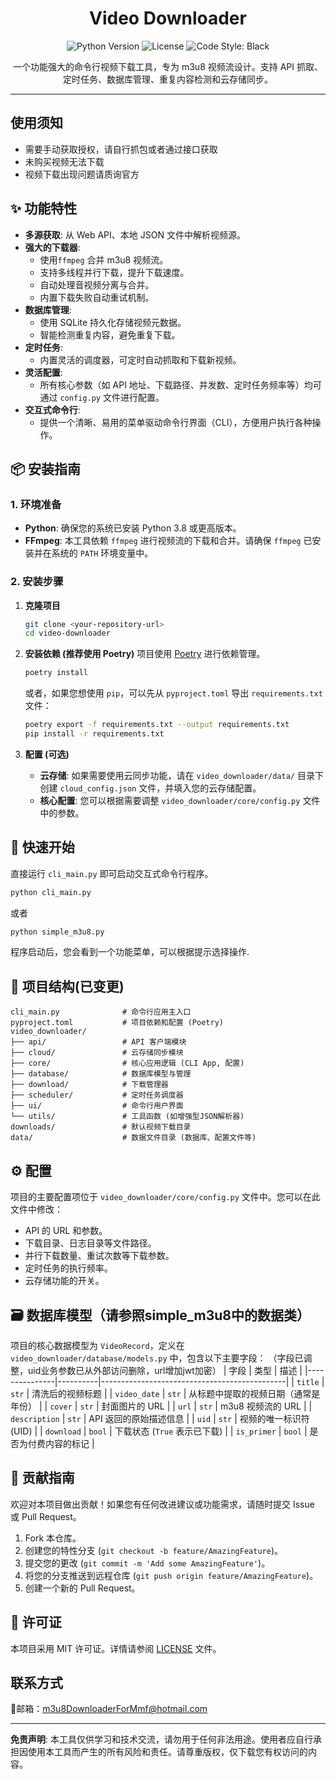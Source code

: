 <h1 align="center">Video Downloader</h1>

<p align="center">
  <img src="https://img.shields.io/badge/Python-3.8+-blue.svg" alt="Python Version">
  <img src="https://img.shields.io/badge/License-MIT-green.svg" alt="License">
  <img src="https://img.shields.io/badge/Code%20Style-Black-black.svg" alt="Code Style: Black">
</p>

<p align="center">
  一个功能强大的命令行视频下载工具，专为 m3u8 视频流设计。支持 API 抓取、定时任务、数据库管理、重复内容检测和云存储同步。
</p>

---
## 使用须知
- 需要手动获取授权，请自行抓包或者通过接口获取
- 未购买视频无法下载
- 视频下载出现问题请质询官方

## ✨ 功能特性

- **多源获取**: 从 Web API、本地 JSON 文件中解析视频源。
- **强大的下载器**:
  - 使用`ffmpeg` 合并 m3u8 视频流。
  - 支持多线程并行下载，提升下载速度。
  - 自动处理音视频分离与合并。
  - 内置下载失败自动重试机制。
- **数据库管理**:
  - 使用 SQLite 持久化存储视频元数据。
  - 智能检测重复内容，避免重复下载。
- **定时任务**:
  - 内置灵活的调度器，可定时自动抓取和下载新视频。
- **灵活配置**:
  - 所有核心参数（如 API 地址、下载路径、并发数、定时任务频率等）均可通过 `config.py` 文件进行配置。
- **交互式命令行**:
  - 提供一个清晰、易用的菜单驱动命令行界面（CLI），方便用户执行各种操作。

## 📦 安装指南

### 1. 环境准备

- **Python**: 确保您的系统已安装 Python 3.8 或更高版本。
- **FFmpeg**: 本工具依赖 `ffmpeg` 进行视频流的下载和合并。请确保 `ffmpeg` 已安装并在系统的 `PATH` 环境变量中。

### 2. 安装步骤

1.  **克隆项目**
    ```bash
    git clone <your-repository-url>
    cd video-downloader
    ```

2.  **安装依赖 (推荐使用 Poetry)**
    项目使用 [Poetry](https://python-poetry.org/) 进行依赖管理。
    ```bash
    poetry install
    ```
    或者，如果您想使用 `pip`，可以先从 `pyproject.toml` 导出 `requirements.txt` 文件：
    ```bash
    poetry export -f requirements.txt --output requirements.txt
    pip install -r requirements.txt
    ```

3.  **配置 (可选)**
    - **云存储**: 如果需要使用云同步功能，请在 `video_downloader/data/` 目录下创建 `cloud_config.json` 文件，并填入您的云存储配置。
    - **核心配置**: 您可以根据需要调整 `video_downloader/core/config.py` 文件中的参数。

## 🚀 快速开始

直接运行 `cli_main.py` 即可启动交互式命令行程序。

```bash
python cli_main.py
```
或者
```bash
python simple_m3u8.py
```

程序启动后，您会看到一个功能菜单，可以根据提示选择操作.



## 📁 项目结构(已变更)

```
cli_main.py              # 命令行应用主入口
pyproject.toml           # 项目依赖和配置 (Poetry)
video_downloader/
├── api/                 # API 客户端模块
├── cloud/               # 云存储同步模块
├── core/                # 核心应用逻辑 (CLI App, 配置)
├── database/            # 数据库模型与管理
├── download/            # 下载管理器
├── scheduler/           # 定时任务调度器
├── ui/                  # 命令行用户界面
└── utils/               # 工具函数 (如增强型JSON解析器)
downloads/               # 默认视频下载目录
data/                    # 数据文件目录 (数据库、配置文件等)
```

## ⚙️ 配置

项目的主要配置项位于 `video_downloader/core/config.py` 文件中。您可以在此文件中修改：
- API 的 URL 和参数。
- 下载目录、日志目录等文件路径。
- 并行下载数量、重试次数等下载参数。
- 定时任务的执行频率。
- 云存储功能的开关。

## 🗃️ 数据库模型（请参照simple_m3u8中的数据类）

项目的核心数据模型为 `VideoRecord`，定义在 `video_downloader/database/models.py` 中，包含以下主要字段：
（字段已调整，uid业务参数已从外部访问删除，url增加jwt加密）
| 字段          | 类型     | 描述                                         |
|---------------|----------|----------------------------------------------|
| `title`       | `str`    | 清洗后的视频标题                             |
| `video_date`  | `str`    | 从标题中提取的视频日期（通常是年份）         |
| `cover`       | `str`    | 封面图片的 URL                               |
| `url`         | `str`    | m3u8 视频流的 URL                            |
| `description` | `str`    | API 返回的原始描述信息                       |
| `uid`         | `str`    | 视频的唯一标识符 (UID)                       |
| `download`    | `bool`   | 下载状态 (`True` 表示已下载)                 |
| `is_primer`   | `bool`   | 是否为付费内容的标记                         |

## 🤝 贡献指南

欢迎对本项目做出贡献！如果您有任何改进建议或功能需求，请随时提交 Issue 或 Pull Request。

1.  Fork 本仓库。
2.  创建您的特性分支 (`git checkout -b feature/AmazingFeature`)。
3.  提交您的更改 (`git commit -m 'Add some AmazingFeature'`)。
4.  将您的分支推送到远程仓库 (`git push origin feature/AmazingFeature`)。
5.  创建一个新的 Pull Request。

## 📄 许可证

本项目采用 MIT 许可证。详情请参阅 [LICENSE](LICENSE) 文件。

## 联系方式

📮邮箱：m3u8DownloaderForMmf@hotmail.com

---

**免责声明**: 本工具仅供学习和技术交流，请勿用于任何非法用途。使用者应自行承担因使用本工具而产生的所有风险和责任。请尊重版权，仅下载您有权访问的内容。
